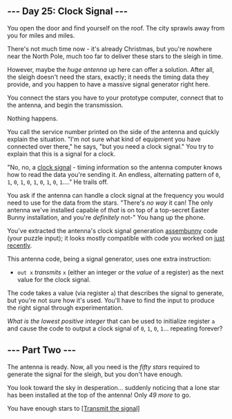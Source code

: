 ﻿## --- Day 25: Clock Signal ---

You open the door and find yourself on the roof. The city sprawls away from you for miles and miles.

There's not much time now - it's already Christmas, but you're nowhere near the North Pole, much too far to deliver these stars to the sleigh in time.

However, maybe the  _huge antenna_  up here can offer a solution. After all, the sleigh doesn't need the stars, exactly; it needs the timing data they provide, and you happen to have a massive signal generator right here.

You connect the stars you have to your prototype computer, connect that to the antenna, and begin the transmission.

Nothing happens.

You call the service number printed on the side of the antenna and quickly explain the situation. "I'm not sure what kind of equipment you have connected over there," he says, "but you need a clock signal." You try to explain that this is a signal for a clock.

"No, no, a  [clock signal](https://en.wikipedia.org/wiki/Clock_signal)  - timing information so the antenna computer knows how to read the data you're sending it. An endless, alternating pattern of  `0`,  `1`,  `0`,  `1`,  `0`,  `1`,  `0`,  `1`,  `0`,  `1`...." He trails off.

You ask if the antenna can handle a clock signal at the frequency you would need to use for the data from the stars. "There's  _no way_  it can! The only antenna we've installed capable of  _that_  is on top of a top-secret Easter Bunny installation, and you're  _definitely_  not-" You hang up the phone.

You've extracted the antenna's clock signal generation  [assembunny](https://adventofcode.com/2016/day/12)  code (your puzzle input); it looks mostly compatible with code you worked on  [just recently](https://adventofcode.com/2016/day/23).

This antenna code, being a signal generator, uses one extra instruction:

-   `out x`  _transmits_  `x`  (either an integer or the  _value_  of a register) as the next value for the clock signal.

The code takes a value (via register  `a`) that describes the signal to generate, but you're not sure how it's used. You'll have to find the input to produce the right signal through experimentation.

_What is the lowest positive integer_  that can be used to initialize register  `a`  and cause the code to output a clock signal of  `0`,  `1`,  `0`,  `1`... repeating forever?

## --- Part Two ---

The antenna is ready. Now, all you need is the  _fifty stars_  required to generate the signal for the sleigh, but you don't have enough.

You look toward the sky in desperation... suddenly noticing that a lone star has been installed at the top of the antenna! Only  _49 more_  to go.

You have enough stars to  [[Transmit the signal]](https://adventofcode.com/2016/day/25/answer)